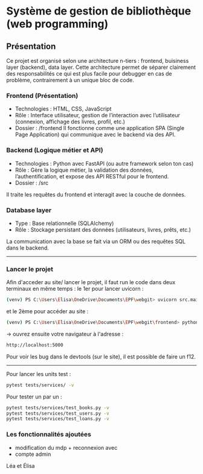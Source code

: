 # Système de gestion de bibliothèque (web programming)
## Présentation 
Ce projet est organisé selon une architecture n-tiers : frontend, buisiness layer (backend), data layer.
Cette architecture permet de séparer clairement des responsabilités ce qui est plus facile pour debugger en cas de problème, contrairement à un unique bloc de code. 

### Frontend (Présentation)
- Technologies : HTML, CSS, JavaScript
- Rôle : Interface utilisateur, gestion de l’interaction avec l’utilisateur (connexion, affichage des livres, profil, etc.)
- Dossier : /frontend
Il fonctionne comme une application SPA (Single Page Application) qui communique avec le backend via des API.

### Backend (Logique métier et API)
- Technologies : Python avec FastAPI (ou autre framework selon ton cas)
- Rôle : Gère la logique métier, la validation des données, l’authentification, et expose des API RESTful pour le frontend.
- Dossier : /src 

Il traite les requêtes du frontend et interagit avec la couche de données.

### Database layer
- Type : Base relationnelle (SQLAlchemy)
- Rôle : Stockage persistant des données (utilisateurs, livres, prêts, etc.)

La communication avec la base se fait via un ORM ou des requêtes SQL dans le backend.

-------------------------------------------------------------------------------------------------

### Lancer le projet
Afin d'acceder au site/ lancer le projet, il faut run le code dans deux terminaux en même temps :
le 1er pour lancer uvicorn :
```bash
(venv) PS C:\Users\Elisa\OneDrive\Documents\EPF\webgit> uvicorn src.main:app --reload
````
et le 2ème pour accéder au site :

```bash
(venv) PS C:\Users\Elisa\OneDrive\Documents\EPF\webgit\frontend> python .\server.py
```

-> ouvrez ensuite votre navigateur à l'adresse :
```bash 
http://localhost:5000
```

Pour voir les bug dans le devtools (sur le site), il est possible de faire un f12.


-------------------------------------------------------------------------------------------------
Pour lancer les units test :
``` bash
pytest tests/services/ -v
```

Pour tester un par un :
```bash
pytest tests/services/test_books.py -v
pytest tests/services/test_users.py -v
pytest tests/services/test_loans.py -v
```

### Les fonctionnalités ajoutées
- modification du mdp + reconnexion avec
- compte admin


Léa et Élisa

